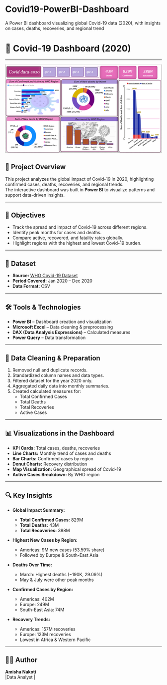 # Covid19-PowerBI-Dashboard
A Power BI dashboard visualizing global Covid-19 data (2020), with insights on cases, deaths, recoveries, and regional trend

# 🦠 Covid-19 Dashboard (2020)
---
<p align="center">
  <img src="Covid_snapshot.png" alt="Covid Dashboard Preview" width="600">
</p>

## 📌 Project Overview
This project analyzes the global impact of Covid-19 in 2020, highlighting confirmed cases, deaths, recoveries, and regional trends.  
The interactive dashboard was built in **Power BI** to visualize patterns and support data-driven insights.

---

## 🎯 Objectives
- Track the spread and impact of Covid-19 across different regions.
- Identify peak months for cases and deaths.
- Compare active, recovered, and fatality rates globally.
- Highlight regions with the highest and lowest Covid-19 burden.

---

## 📂 Dataset
- **Source:** [WHO Covid-19 Dataset](https://covid19.who.int/)  
- **Period Covered:** Jan 2020 – Dec 2020  
- **Data Format:** CSV

---

## 🛠 Tools & Technologies
- **Power BI** – Dashboard creation and visualization
- **Microsoft Excel** – Data cleaning & preprocessing
- **DAX (Data Analysis Expressions)** – Calculated measures
- **Power Query** – Data transformation

---

## 🧹 Data Cleaning & Preparation
1. Removed null and duplicate records.
2. Standardized column names and data types.
3. Filtered dataset for the year 2020 only.
4. Aggregated daily data into monthly summaries.
5. Created calculated measures for:
   - Total Confirmed Cases
   - Total Deaths
   - Total Recoveries
   - Active Cases

---

## 📊 Visualizations in the Dashboard
- **KPI Cards:** Total cases, deaths, recoveries
- **Line Charts:** Monthly trend of cases and deaths
- **Bar Charts:** Confirmed cases by region
- **Donut Charts:** Recovery distribution
- **Map Visualization:** Geographical spread of Covid-19
- **Active Cases Breakdown:** By WHO region

---

## 🔍 Key Insights
- **Global Impact Summary:**
  - **Total Confirmed Cases:** 829M  
  - **Total Deaths:** 43M  
  - **Total Recoveries:** 388M  

- **Highest New Cases by Region:**
  - Americas: 9M new cases (53.59% share)  
  - Followed by Europe & South-East Asia  

- **Deaths Over Time:**
  - March: Highest deaths (~190K, 29.09%)  
  - May & July were other peak months  
- **Confirmed Cases by Region:**
  - Americas: 402M  
  - Europe: 249M  
  - South-East Asia: 74M  
- **Recovery Trends:**
  - Americas: 157M recoveries  
  - Europe: 123M recoveries  
  - Lowest in Africa & Western Pacific

---
## 👩‍💻 Author
**Amisha Nakoti**  
|Data Analyst |
